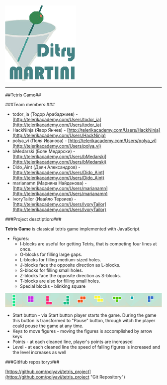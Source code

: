 ![](/Images/logo.png)

----------

##Tetris Game##


###Team members:###
*  todor_ia (Тодор Арабаджиев) - [http://telerikacademy.com/Users/todor_ia](http://telerikacademy.com/Users/todor_ia)
*  HackNinja (Явор Янчев) - [http://telerikacademy.com/Users/HackNinja](http://telerikacademy.com/Users/HackNinja)
*  polya_vi (Поля Иванова) - [http://telerikacademy.com/Users/polya_vi](http://telerikacademy.com/Users/polya_vi)
*  bMedarski (Боян Медарски) - [http://telerikacademy.com/Users/bMedarski](http://telerikacademy.com/Users/bMedarski)
*  Dido_Aint (Деян Александров) - [http://telerikacademy.com/Users/Dido_Aint](http://telerikacademy.com/Users/Dido_Aint)
*  marianamn (Марияна Найденова) - [http://telerikacademy.com/Users/marianamn](http://telerikacademy.com/Users/marianamn)
*  IvoryTailor (Ивайло Терзиев) - [http://telerikacademy.com/Users/IvoryTailor](http://telerikacademy.com/Users/IvoryTailor)

###Project desctiption:###

**Tetris Game** is classical tetris game implemented with JavaScript. 

- Figures:
	- I-blocks are useful for getting Tetris, that is competing four lines at once.
	- O-blocks for filling large gaps.
	- L-blocks for filling medium-sized holes.
	- J-blocks face the opposite direction as L-blocks.
	- S-blocks for filling small holes.
	- Z-blocks face the opposite direction as S-blocks.
	- T-blocks are also for filling small holes.
	- Special blocks - blinking square
	
![](/Images/figures.png)

- Start button - via Start button player starts the game. During the game this button is transformed to "Pause" button, through witch the player could pouse the game at any time.
- Keys to move figures - moving the figures is accomplished by arrow keys
- Points - at each cleaned line, player's points are increased
- Level - at each cleaned line the speed of falling figures is increased and the level increases as well


###GitHub repository:###

[https://github.com/polyavi/tetris_project](https://github.com/polyavi/tetris_project "Git Repository")
